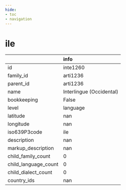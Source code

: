 ```yaml
---
hide:
- toc
- navigation
---
```

# ile
|                      | info                     |
|:---------------------|:-------------------------|
| id                   | inte1260                 |
| family_id            | arti1236                 |
| parent_id            | arti1236                 |
| name                 | Interlingue (Occidental) |
| bookkeeping          | False                    |
| level                | language                 |
| latitude             | nan                      |
| longitude            | nan                      |
| iso639P3code         | ile                      |
| description          | nan                      |
| markup_description   | nan                      |
| child_family_count   | 0                        |
| child_language_count | 0                        |
| child_dialect_count  | 0                        |
| country_ids          | nan                      |